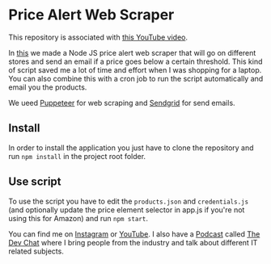 # Price Alert Web Scraper

This repository is associated with [this YouTube video](https://youtu.be/VED8-QgOQ2U).

In [this](https://youtu.be/bCFtoUm5uH4) we made a Node JS price alert web scraper that will go on different stores and send an email if a price goes below a certain threshold. This kind of script saved me a lot of time and effort when I was shopping for a laptop. You can also combine this with a cron job to run the script automatically and email you the products. 

We ueed [Puppeteer](https://github.com/puppeteer/puppeteer) for web scraping and  [Sendgrid](https://sendgrid.com) for send emails.

## Install 

In order to install the application you just have to clone the repository and run `npm install` in the project root folder.

## Use script

To use the script you have to edit the `products.json` and `credentials.js` (and optionally update the price element selector in app.js if you're not using this for Amazon) and run `npm start`.

You can find me on [Instagram](https://www.instagram.com/the.dev.guy/) or [YouTube](https://www.youtube.com/thedevguy).
I also have a [Podcast](https://anchor.fm/thedevguy) called [The Dev Chat](https://anchor.fm/thedevguy) where I bring people from the industry and talk about different IT related subjects.

